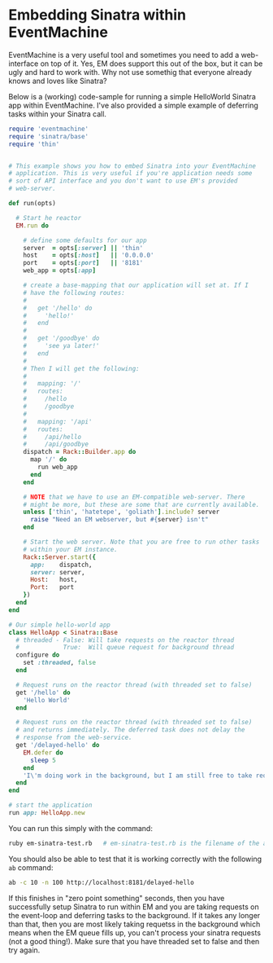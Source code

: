 # Embedding Sinatra within EventMachine

EventMachine is a very useful tool and sometimes you need to add a web-interface
on top of it. Yes, EM does support this out of the box, but it can be ugly and
hard to work with. Why not use somethig that everyone already knows and loves
like Sinatra?

Below is a (working) code-sample for running a simple HelloWorld Sinatra app
within EventMachine. I've also provided a simple example of deferring tasks
within your Sinatra call.

```ruby
require 'eventmachine'
require 'sinatra/base'
require 'thin'


# This example shows you how to embed Sinatra into your EventMachine
# application. This is very useful if you're application needs some
# sort of API interface and you don't want to use EM's provided
# web-server.

def run(opts)

  # Start he reactor
  EM.run do

    # define some defaults for our app
    server  = opts[:server] || 'thin'
    host    = opts[:host]   || '0.0.0.0'
    port    = opts[:port]   || '8181'
    web_app = opts[:app]

    # create a base-mapping that our application will set at. If I
    # have the following routes:
    #
    #   get '/hello' do
    #     'hello!'
    #   end
    #
    #   get '/goodbye' do
    #     'see ya later!'
    #   end
    #
    # Then I will get the following:
    #
    #   mapping: '/'
    #   routes:
    #     /hello
    #     /goodbye
    #
    #   mapping: '/api'
    #   routes:
    #     /api/hello
    #     /api/goodbye
    dispatch = Rack::Builder.app do
      map '/' do
        run web_app
      end
    end

    # NOTE that we have to use an EM-compatible web-server. There
    # might be more, but these are some that are currently available.
    unless ['thin', 'hatetepe', 'goliath'].include? server
      raise "Need an EM webserver, but #{server} isn't"
    end

    # Start the web server. Note that you are free to run other tasks
    # within your EM instance.
    Rack::Server.start({
      app:    dispatch,
      server: server,
      Host:   host,
      Port:   port
    })
  end
end

# Our simple hello-world app
class HelloApp < Sinatra::Base
  # threaded - False: Will take requests on the reactor thread
  #            True:  Will queue request for background thread
  configure do
    set :threaded, false
  end

  # Request runs on the reactor thread (with threaded set to false)
  get '/hello' do
    'Hello World'
  end

  # Request runs on the reactor thread (with threaded set to false)
  # and returns immediately. The deferred task does not delay the
  # response from the web-service.
  get '/delayed-hello' do
    EM.defer do
      sleep 5
    end
    'I\'m doing work in the background, but I am still free to take requests'
  end
end

# start the application
run app: HelloApp.new
```

You can run this simply with the command:

```bash
ruby em-sinatra-test.rb   # em-sinatra-test.rb is the filename of the above-code
```

You should also be able to test that it is working correctly with the
following `ab` command:

```bash
ab -c 10 -n 100 http://localhost:8181/delayed-hello
```

If this finishes in "zero point something" seconds, then you have successfully
setup Sinatra to run within EM and you are taking requests on the event-loop
and deferring tasks to the background. If it takes any longer than that, then
you are most likely taking requetss in the background which means when the EM
queue fills up, you can't process your sinatra requests (not a good thing!).
Make sure that you have threaded set to false and then try again.

